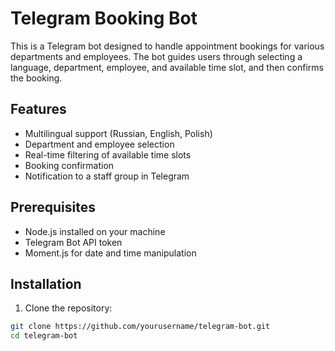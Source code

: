 # Telegram Booking Bot

This is a Telegram bot designed to handle appointment bookings for various departments and employees. The bot guides users through selecting a language, department, employee, and available time slot, and then confirms the booking.

## Features

- Multilingual support (Russian, English, Polish)
- Department and employee selection
- Real-time filtering of available time slots
- Booking confirmation
- Notification to a staff group in Telegram

## Prerequisites

- Node.js installed on your machine
- Telegram Bot API token
- Moment.js for date and time manipulation

## Installation

1. Clone the repository:

```bash
git clone https://github.com/yourusername/telegram-bot.git
cd telegram-bot
